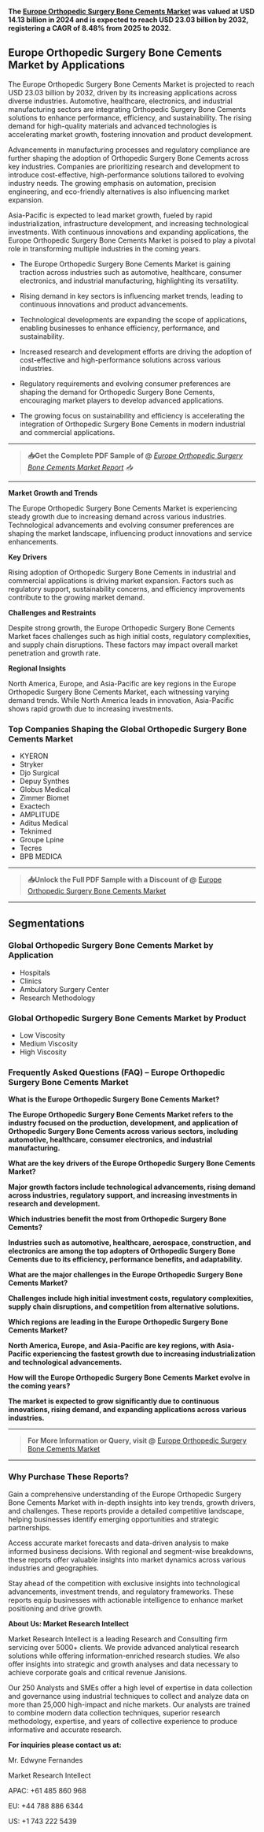 <p><strong>The <a href="https://www.marketresearchintellect.com/download-sample/?rid=567400&amp;utm_source=Pulse-April-Europe&amp;utm_medium=852">Europe Orthopedic Surgery Bone Cements Market</a> was valued at USD 14.13 billion in 2024 and is expected to reach USD 23.03 billion by 2032, registering a CAGR of 8.48% from 2025 to 2032.</strong></p><h2>Europe Orthopedic Surgery Bone Cements Market by Applications&nbsp;</h2><p><p>The Europe Orthopedic Surgery Bone Cements Market is projected to reach USD 23.03 billion by 2032, driven by its increasing applications across diverse industries. Automotive, healthcare, electronics, and industrial manufacturing sectors are integrating Orthopedic Surgery Bone Cements solutions to enhance performance, efficiency, and sustainability. The rising demand for high-quality materials and advanced technologies is accelerating market growth, fostering innovation and product development.</p><p>Advancements in manufacturing processes and regulatory compliance are further shaping the adoption of Orthopedic Surgery Bone Cements across key industries. Companies are prioritizing research and development to introduce cost-effective, high-performance solutions tailored to evolving industry needs. The growing emphasis on automation, precision engineering, and eco-friendly alternatives is also influencing market expansion.</p><p>Asia-Pacific is expected to lead market growth, fueled by rapid industrialization, infrastructure development, and increasing technological investments. With continuous innovations and expanding applications, the Europe Orthopedic Surgery Bone Cements Market is poised to play a pivotal role in transforming multiple industries in the coming years.</p></p><ul><li><p>The Europe Orthopedic Surgery Bone Cements Market is gaining traction across industries such as automotive, healthcare, consumer electronics, and industrial manufacturing, highlighting its versatility.</p></li><li><p>Rising demand in key sectors is influencing market trends, leading to continuous innovations and product advancements.</p></li><li><p>Technological developments are expanding the scope of applications, enabling businesses to enhance efficiency, performance, and sustainability.</p></li><li><p>Increased research and development efforts are driving the adoption of cost-effective and high-performance solutions across various industries.</p></li><li><p>Regulatory requirements and evolving consumer preferences are shaping the demand for Orthopedic Surgery Bone Cements, encouraging market players to develop advanced applications.</p></li><li><p>The growing focus on sustainability and efficiency is accelerating the integration of Orthopedic Surgery Bone Cements in modern industrial and commercial applications.</p></li></ul><hr /><blockquote><p><strong><span class="font-[700]">📥Get the Complete PDF Sample of @ </span></strong><em><span class="font-[700]"><a href="https://www.marketresearchintellect.com/download-sample/?rid=567400&amp;utm_source=Pulse-April-Europe&amp;utm_medium=852" target="_blank" data-tracking-control-name="article-ssr-frontend-pulse_little-text-block" data-tracking-will-navigate="" data-test-link="">Europe Orthopedic Surgery Bone Cements Market Report</a>&nbsp;📥</span></em></p></blockquote><hr /><p class="" data-start="77" data-end="360"><strong data-start="77" data-end="105">Market Growth and Trends</strong></p><p class="" data-start="77" data-end="360">The Europe Orthopedic Surgery Bone Cements Market is experiencing steady growth due to increasing demand across various industries. Technological advancements and evolving consumer preferences are shaping the market landscape, influencing product innovations and service enhancements.</p><p class="" data-start="362" data-end="606"><strong data-start="362" data-end="377">Key Drivers</strong></p><p class="" data-start="362" data-end="606">Rising adoption of Orthopedic Surgery Bone Cements in industrial and commercial applications is driving market expansion. Factors such as regulatory support, sustainability concerns, and efficiency improvements contribute to the growing market demand.</p><p class="" data-start="608" data-end="849"><strong data-start="608" data-end="637">Challenges and Restraints</strong></p><p class="" data-start="608" data-end="849">Despite strong growth, the Europe Orthopedic Surgery Bone Cements Market faces challenges such as high initial costs, regulatory complexities, and supply chain disruptions. These factors may impact overall market penetration and growth rate.</p><p class="" data-start="851" data-end="1095"><strong data-start="851" data-end="872">Regional Insights</strong></p><p class="" data-start="851" data-end="1095">North America, Europe, and Asia-Pacific are key regions in the Europe Orthopedic Surgery Bone Cements Market, each witnessing varying demand trends. While North America leads in innovation, Asia-Pacific shows rapid growth due to increasing investments.</p><p><h3>Top Companies Shaping the Global Orthopedic Surgery Bone Cements Market </h3><ul><li>KYERON</li><li>Stryker</li><li>Djo Surgical</li><li>Depuy Synthes</li><li>Globus Medical</li><li>Zimmer Biomet</li><li>Exactech</li><li>AMPLITUDE</li><li>Aditus Medical</li><li>Teknimed</li><li>Groupe Lpine</li><li>Tecres</li><li>BPB MEDICA</li></ul></p><hr /><blockquote><p><strong>📥Unlock the Full PDF Sample with a Discount of @</strong> <a href="https://www.marketresearchintellect.com/ask-for-discount/?rid=567400&amp;utm_source=Pulse-April-Europe&amp;utm_medium=852">Europe Orthopedic Surgery Bone Cements Market</a></p></blockquote><hr /><p><h2>Segmentations</h2><h3>Global Orthopedic Surgery Bone Cements Market by Application</h3><ul><li>Hospitals</li><li>Clinics</li><li>Ambulatory Surgery Center</li><li>Research Methodology</li></ul><h3>Global Orthopedic Surgery Bone Cements Market by Product</h3><ul><li>Low Viscosity</li><li>Medium Viscosity</li><li>High Viscosity</li></ul></p><h3><strong>Frequently Asked Questions (FAQ) &ndash; Europe Orthopedic Surgery Bone Cements Market</strong></h3><p><strong>What is the Europe Orthopedic Surgery Bone Cements Market?</strong></p><p><strong>The Europe Orthopedic Surgery Bone Cements Market refers to the industry focused on the production, development, and application of Orthopedic Surgery Bone Cements across various sectors, including automotive, healthcare, consumer electronics, and industrial manufacturing.</strong></p><p><strong>What are the key drivers of the Europe Orthopedic Surgery Bone Cements Market?</strong></p><p><strong>Major growth factors include technological advancements, rising demand across industries, regulatory support, and increasing investments in research and development.</strong></p><p><strong>Which industries benefit the most from Orthopedic Surgery Bone Cements?</strong></p><p><strong>Industries such as automotive, healthcare, aerospace, construction, and electronics are among the top adopters of Orthopedic Surgery Bone Cements due to its efficiency, performance benefits, and adaptability.</strong></p><p><strong>What are the major challenges in the Europe Orthopedic Surgery Bone Cements Market?</strong></p><p><strong>Challenges include high initial investment costs, regulatory complexities, supply chain disruptions, and competition from alternative solutions.</strong></p><p><strong>Which regions are leading in the Europe Orthopedic Surgery Bone Cements Market?</strong></p><p><strong>North America, Europe, and Asia-Pacific are key regions, with Asia-Pacific experiencing the fastest growth due to increasing industrialization and technological advancements.</strong></p><p><strong>How will the Europe Orthopedic Surgery Bone Cements Market evolve in the coming years?</strong></p><p><strong>The market is expected to grow significantly due to continuous innovations, rising demand, and expanding applications across various industries.</strong></p><hr /><blockquote><p><span class="font-[700]"><strong>For More Information or Query, visit&nbsp;@</strong>&nbsp;</span><span class="font-[700]"><a href="https://www.marketresearchintellect.com/product/global-orthopedic-surgery-bone-cements-market-size-forecast/?utm_source=Linkedin&utm_medium=852" target="_blank" data-tracking-control-name="article-ssr-frontend-pulse_little-text-block" data-tracking-will-navigate="" data-test-link="">Europe Orthopedic Surgery Bone Cements Market</a></span></p></blockquote><hr /><h3><strong data-start="0" data-end="31">Why Purchase These Reports?</strong></h3><p class="" data-start="35" data-end="297">Gain a comprehensive understanding of the Europe Orthopedic Surgery Bone Cements Market with in-depth insights into key trends, growth drivers, and challenges. These reports provide a detailed competitive landscape, helping businesses identify emerging opportunities and strategic partnerships.</p><p class="" data-start="299" data-end="540">Access accurate market forecasts and data-driven analysis to make informed business decisions. With regional and segment-wise breakdowns, these reports offer valuable insights into market dynamics across various industries and geographies.</p><p class="" data-start="542" data-end="784">Stay ahead of the competition with exclusive insights into technological advancements, investment trends, and regulatory frameworks. These reports equip businesses with actionable intelligence to enhance market positioning and drive growth.</p><p><strong><span class="font-[700]">About Us: Market Research Intellect</span></strong></p><p><span class="">Market Research Intellect is a leading Research and Consulting firm servicing over 5000+ clients. We provide advanced analytical research solutions while offering information-enriched research studies.&nbsp;</span>We also offer insights into strategic and growth analyses and data necessary to achieve corporate goals and critical revenue Janisions.</p><p><span class="">Our 250 Analysts and SMEs offer a high level of expertise in data collection and governance using industrial techniques to collect and analyze data on more than 25,000 high-impact and niche markets. Our analysts are trained to combine modern data collection techniques, superior research methodology, expertise, and years of collective experience to produce informative and accurate research.</span></p><p><strong>For inquiries please contact us at:</strong></p><p>Mr. Edwyne Fernandes</p><p>Market Research Intellect</p><p>APAC: +61 485 860 968</p><p>EU: +44 788 886 6344</p><p>US: +1 743 222 5439</p>